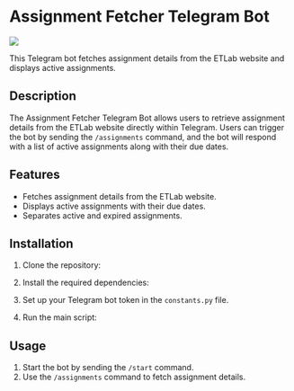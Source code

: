 # Assignment Fetcher Telegram Bot
![](https://aswinlalks.github.io/itsMeAswinLal/images/Project_2.png)

This Telegram bot fetches assignment details from the ETLab website and displays active assignments.

## Description

The Assignment Fetcher Telegram Bot allows users to retrieve assignment details from the ETLab website directly within Telegram. Users can trigger the bot by sending the `/assignments` command, and the bot will respond with a list of active assignments along with their due dates.

## Features

- Fetches assignment details from the ETLab website.
- Displays active assignments with their due dates.
- Separates active and expired assignments.

## Installation

1. Clone the repository:

2. Install the required dependencies:

3. Set up your Telegram bot token in the `constants.py` file.

4. Run the main script:


## Usage

1. Start the bot by sending the `/start` command.
2. Use the `/assignments` command to fetch assignment details.






